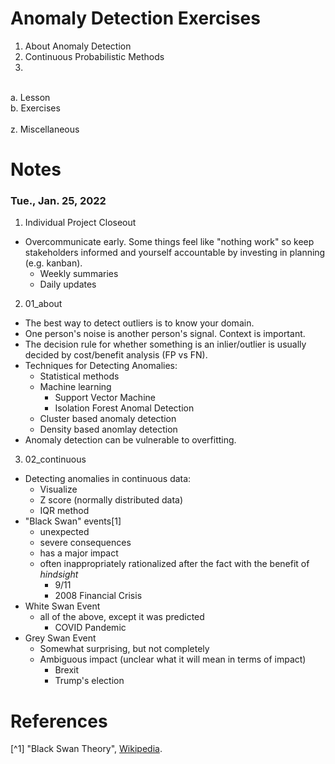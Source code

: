 # Anomaly Detection Exercises
1. About Anomaly Detection
2. Continuous Probabilistic Methods
3. 
<br>
a. Lesson<br>
b. Exercises<br>
<br>
z. Miscellaneous
<br>

# Notes 
### Tue., Jan. 25, 2022
1. Individual Project Closeout
- Overcommunicate early. Some things feel like "nothing work" so keep stakeholders informed and yourself accountable by investing in planning (e.g. kanban). 
    - Weekly summaries
    - Daily updates

2. 01_about
- The best way to detect outliers is to know your domain.
- One person's noise is another person's signal. Context is important. 
- The decision rule for whether something is an inlier/outlier is usually decided by cost/benefit analysis (FP vs FN).
- Techniques for Detecting Anomalies:
    - Statistical methods
    - Machine learning
        - Support Vector Machine
        - Isolation Forest Anomal Detection
    - Cluster based anomaly detection
    - Density based anomlay detection
- Anomaly detection can be vulnerable to overfitting.

3. 02_continuous 
- Detecting anomalies in continuous data:
    - Visualize
    - Z score (normally distributed data)
    - IQR method
- "Black Swan" events[1]
    - unexpected
    - severe consequences
    - has a major impact
    - often inappropriately rationalized after the fact with the benefit of *hindsight*
        - 9/11
        - 2008 Financial Crisis
- White Swan Event
    - all of the above, except it was predicted
        - COVID Pandemic
- Grey Swan Event
    - Somewhat surprising, but not completely
    - Ambiguous impact (unclear what it will mean in terms of impact)
        - Brexit
        - Trump's election

# References
[^1] "Black Swan Theory", [Wikipedia](https://en.wikipedia.org/wiki/Black_swan_theory).